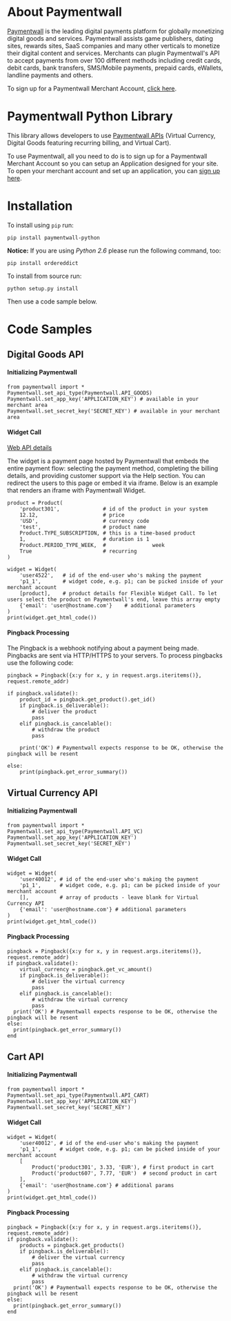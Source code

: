# About Paymentwall
[Paymentwall](http://paymentwall.com/?source=gh-py) is the leading digital payments platform for globally monetizing digital goods and services. Paymentwall assists game publishers, dating sites, rewards sites, SaaS companies and many other verticals to monetize their digital content and services. 
Merchants can plugin Paymentwall's API to accept payments from over 100 different methods including credit cards, debit cards, bank transfers, SMS/Mobile payments, prepaid cards, eWallets, landline payments and others. 

To sign up for a Paymentwall Merchant Account, [click here](http://paymentwall.com/signup/merchant?source=gh-py).

# Paymentwall Python Library
This library allows developers to use [Paymentwall APIs](http://paymentwall.com/en/documentation/API-Documentation/722?source=gh-py) (Virtual Currency, Digital Goods featuring recurring billing, and Virtual Cart).

To use Paymentwall, all you need to do is to sign up for a Paymentwall Merchant Account so you can setup an Application designed for your site.
To open your merchant account and set up an application, you can [sign up here](http://paymentwall.com/signup/merchant?source=gh-py).

# Installation
To install using <code>pip</code> run:

  <code>pip install paymentwall-python</code>

<b>Notice:</b> If you are using <em>Python 2.6</em> please run the following command, too:

  <code>pip install ordereddict</code>

To install from source run:

  <code>python setup.py install</code>

Then use a code sample below.

# Code Samples

## Digital Goods API

#### Initializing Paymentwall
<pre><code>from paymentwall import *
Paymentwall.set_api_type(Paymentwall.API_GOODS)
Paymentwall.set_app_key('APPLICATION_KEY') # available in your merchant area
Paymentwall.set_secret_key('SECRET_KEY') # available in your merchant area
</code></pre>

#### Widget Call
[Web API details](http://www.paymentwall.com/en/documentation/Digital-Goods-API/710#paymentwall_widget_call_flexible_widget_call)

The widget is a payment page hosted by Paymentwall that embeds the entire payment flow: selecting the payment method, completing the billing details, and providing customer support via the Help section. You can redirect the users to this page or embed it via iframe. Below is an example that renders an iframe with Paymentwall Widget.

<pre><code>product = Product(
    'product301',              # id of the product in your system 
    12.12,                     # price
    'USD',                     # currency code
    'test',                    # product name
    Product.TYPE_SUBSCRIPTION, # this is a time-based product
    1,                         # duration is 1
    Product.PERIOD_TYPE_WEEK,  #               week
    True                       # recurring
)

widget = Widget(
    'user4522',   # id of the end-user who's making the payment
    'p1_1',       # widget code, e.g. p1; can be picked inside of your merchant account
    [product],    # product details for Flexible Widget Call. To let users select the product on Paymentwall's end, leave this array empty
    {'email': 'user@hostname.com'}    # additional parameters
)
print(widget.get_html_code())
</code></pre>

#### Pingback Processing

The Pingback is a webhook notifying about a payment being made. Pingbacks are sent via HTTP/HTTPS to your servers. To process pingbacks use the following code:
<pre><code>pingback = Pingback({x:y for x, y in request.args.iteritems()}, request.remote_addr)

if pingback.validate():
    product_id = pingback.get_product().get_id()
    if pingback.is_deliverable():
        # deliver the product
        pass
    elif pingback.is_cancelable():
        # withdraw the product
        pass

    print('OK') # Paymentwall expects response to be OK, otherwise the pingback will be resent

else:
    print(pingback.get_error_summary())</code></pre>

## Virtual Currency API

#### Initializing Paymentwall
<pre><code>from paymentwall import *
Paymentwall.set_api_type(Paymentwall.API_VC)
Paymentwall.set_app_key('APPLICATION_KEY')
Paymentwall.set_secret_key('SECRET_KEY')
</code></pre>

#### Widget Call
<pre><code>widget = Widget(
	'user40012', # id of the end-user who's making the payment
	'p1_1',      # widget code, e.g. p1; can be picked inside of your merchant account
	[],          # array of products - leave blank for Virtual Currency API
	{'email': 'user@hostname.com'} # additional parameters
)
print(widget.get_html_code())
</code></pre>

#### Pingback Processing
<pre><code>pingback = Pingback({x:y for x, y in request.args.iteritems()}, request.remote_addr)
if pingback.validate():
    virtual_currency = pingback.get_vc_amount()
    if pingback.is_deliverable():
        # deliver the virtual currency
        pass
    elif pingback.is_cancelable():
        # withdraw the virtual currency
        pass 
  print('OK') # Paymentwall expects response to be OK, otherwise the pingback will be resent
else:
  print(pingback.get_error_summary())
end</code></pre>

## Cart API

#### Initializing Paymentwall
<pre><code>from paymentwall import *
Paymentwall.set_api_type(Paymentwall.API_CART)
Paymentwall.set_app_key('APPLICATION_KEY')
Paymentwall.set_secret_key('SECRET_KEY')
</code></pre>

#### Widget Call
<pre><code>widget = Widget(
	'user40012', # id of the end-user who's making the payment
	'p1_1',      # widget code, e.g. p1; can be picked inside of your merchant account
	[
		Product('product301', 3.33, 'EUR'), # first product in cart
		Product('product607', 7.77, 'EUR')  # second product in cart
	],
	{'email': 'user@hostname.com'} # additional params
)
print(widget.get_html_code())</code></pre>

#### Pingback Processing
<pre><code>pingback = Pingback({x:y for x, y in request.args.iteritems()}, request.remote_addr)
if pingback.validate():
    products = pingback.get_products()
    if pingback.is_deliverable():
        # deliver the virtual currency
        pass
    elif pingback.is_cancelable():
        # withdraw the virtual currency
        pass 
  print('OK') # Paymentwall expects response to be OK, otherwise the pingback will be resent
else:
  print(pingback.get_error_summary())
end</code></pre>

